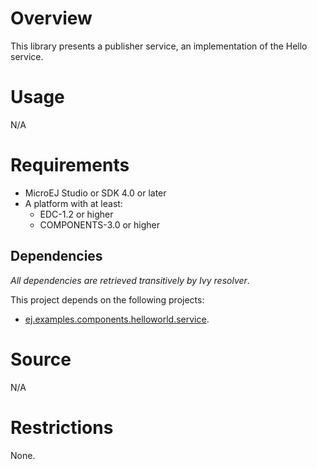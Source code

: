 # Overview
This library presents a publisher service, an implementation of the Hello service.

# Usage
N/A

# Requirements
* MicroEJ Studio or SDK 4.0 or later
* A platform with at least:
	* EDC-1.2 or higher
	* COMPONENTS-3.0 or higher

## Dependencies
_All dependencies are retrieved transitively by Ivy resolver_.

This project depends on the following projects:
 * [ej.examples.components.helloworld.service](ej.examples.components.helloworld.service/).

# Source
N/A

# Restrictions
None.

